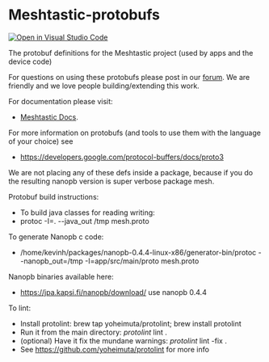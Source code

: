 # Meshtastic-protobufs
[![Open in Visual Studio Code](https://open.vscode.dev/badges/open-in-vscode.svg)](https://open.vscode.dev/meshtastic/Meshtastic-protobufs)

The protobuf definitions for the Meshtastic project (used by apps and the device code)

For questions on using these protobufs please post in our [forum](meshtastic.discourse.group). We are friendly and we love people building/extending this work.

For documentation please visit:
* [Meshtastic Docs](https://meshtastic.org/docs/developers/protobufs/api).

For more information on protobufs (and tools to use them with the language of your choice) see
* https://developers.google.com/protocol-buffers/docs/proto3

We are not placing any of these defs inside a package, because if you do the
resulting nanopb version is super verbose package mesh.

Protobuf build instructions:
* To build java classes for reading writing:
* protoc -I=. --java_out /tmp mesh.proto

To generate Nanopb c code:
* /home/kevinh/packages/nanopb-0.4.4-linux-x86/generator-bin/protoc --nanopb_out=/tmp -I=app/src/main/proto mesh.proto

Nanopb binaries available here:
* https://jpa.kapsi.fi/nanopb/download/ use nanopb 0.4.4

To lint:
* Install protolint: brew tap yoheimuta/protolint; brew install protolint
* Run it from the main directory: *protolint* lint .
* (optional) Have it fix the mundane warnings: *protolint* lint -fix .
* See https://github.com/yoheimuta/protolint for more info


